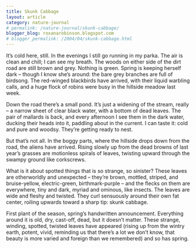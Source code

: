 ```yaml
---
title: Skunk Cabbage
layout: article
category: nature-journal
# permalink: /nature-journal/skunk-cabbage/
blogger_blog: roxanarobinson.blogspot.com
# blogger_permalink: /2004/04/skunk-cabbage.html
---
```

It’s cold here, still. In the evenings I still go running in my parka. The air is clean and chill; I can see my breath. The woods on either side of the dirt road are still brown and grey. Nothing is green. Spring is keeping herself dark – though I know she’s around: the bare grey branches are full of birdsong. The red-winged blackbirds have arrived, with their liquid warbling calls, and a huge flock of robins were busy in the hillside meadow last week.

Down the road there’s a small pond. It’s just a widening of the stream, really – a narrow sheet of clear black water, with a bottom of dead leaves. The pair of mallards is back, and every afternoon I see them in the dark water, ducking their heads into it, paddling about in the current. I can taste it: cold and pure and woodsy. They’re getting ready to nest.

But that’s not all. In the boggy parts, where the hillside drops down from the road, the aliens have arrived. Rising slowly up from the dead browns of last year’s grasses are motionless spirals of leaves, twisting upward through the swampy ground like corkscrews.

What is it about spotted things that is so strange, so sinister? These leaves are otherworldly and unexpected – they’re brown, mottled, striped, and bruise-yellow, electric-green, birthmark-purple – and the flecks on them are everywhere, tiny and dark, myriad and ominous, like insects. The leaves are wide and fleshy and twisted. They curl sensuously around their own fat center, roiling upwards toward a sharp tip: skunk cabbage.

First plant of the season, spring’s handwritten announcement. Everything around it is old, dry, cast-off, dead, but it doesn’t matter. These strange, winding, spotted, twisted leaves have appeared (rising up from the wintry earth, potent, vivid, reminding us that there’s a lot we don’t know, that beauty is more varied and foreign than we remembered) and so has spring.